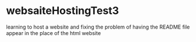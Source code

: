 # websaiteHostingTest3
learning to host a website and fixing the problem of having the README file appear in the place of the html website
